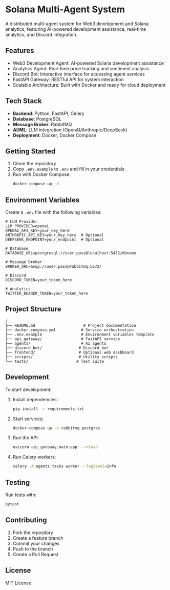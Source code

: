 # Solana Multi-Agent System

A distributed multi-agent system for Web3 development and Solana analytics, featuring AI-powered development assistance, real-time analytics, and Discord integration.

## Features

- Web3 Development Agent: AI-powered Solana development assistance
- Analytics Agent: Real-time price tracking and sentiment analysis
- Discord Bot: Interactive interface for accessing agent services
- FastAPI Gateway: RESTful API for system interaction
- Scalable Architecture: Built with Docker and ready for cloud deployment

## Tech Stack

- **Backend**: Python, FastAPI, Celery
- **Database**: PostgreSQL
- **Message Broker**: RabbitMQ
- **AI/ML**: LLM integration (OpenAI/Anthropic/DeepSeek)
- **Deployment**: Docker, Docker Compose

## Getting Started

1. Clone the repository
2. Copy `.env.example` to `.env` and fill in your credentials
3. Run with Docker Compose:
   ```bash
   docker-compose up -d
   ```

## Environment Variables

Create a `.env` file with the following variables:

```
# LLM Provider
LLM_PROVIDER=openai
OPENAI_API_KEY=your_key_here
ANTHROPIC_API_KEY=your_key_here  # Optional
DEEPSEEK_ENDPOINT=your_endpoint  # Optional

# Database
DATABASE_URL=postgresql://user:pass@localhost:5432/dbname

# Message Broker
BROKER_URL=amqp://user:pass@rabbitmq:5672/

# Discord
DISCORD_TOKEN=your_token_here

# Analytics
TWITTER_BEARER_TOKEN=your_token_here
```

## Project Structure

```
/
├── README.md                     # Project documentation
├── docker-compose.yml           # Service orchestration
├── .env.example                 # Environment variables template
├── api_gateway/                 # FastAPI service
├── agents/                      # AI agents
├── discord_bot/                # Discord bot
├── frontend/                   # Optional web dashboard
├── scripts/                    # Utility scripts
└── tests/                     # Test suite
```

## Development

To start development:

1. Install dependencies:
   ```bash
   pip install -r requirements.txt
   ```

2. Start services:
   ```bash
   docker-compose up -d rabbitmq postgres
   ```

3. Run the API:
   ```bash
   uvicorn api_gateway.main:app --reload
   ```

4. Run Celery workers:
   ```bash
   celery -A agents.tasks worker --loglevel=info
   ```

## Testing

Run tests with:
```bash
pytest
```

## Contributing

1. Fork the repository
2. Create a feature branch
3. Commit your changes
4. Push to the branch
5. Create a Pull Request

## License

MIT License
